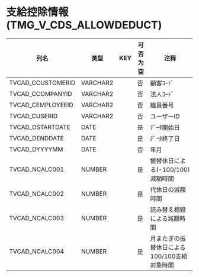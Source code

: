 # 支給控除情報(TMG_V_CDS_ALLOWDEDUCT)
| 列名   | 类型   | KEY  | 可否为空 | 注释   |
| ---- | ---- | ---- | ---- | ---- |
|TVCAD_CCUSTOMERID|VARCHAR2||否|顧客ｺｰﾄﾞ|
|TVCAD_CCOMPANYID|VARCHAR2||否|法人ｺｰﾄﾞ|
|TVCAD_CEMPLOYEEID|VARCHAR2||否|職員番号|
|TVCAD_CUSERID|VARCHAR2||否|ユーザーID|
|TVCAD_DSTARTDATE|DATE||是|ﾃﾞｰﾀ開始日|
|TVCAD_DENDDATE|DATE||是|ﾃﾞｰﾀ終了日|
|TVCAD_DYYYYMM|DATE||否|年月|
|TVCAD_NCALC001|NUMBER||是|振替休日による(-100/100)減額時間|
|TVCAD_NCALC002|NUMBER||是|代休日の減額時間|
|TVCAD_NCALC003|NUMBER||是|読み替え相殺による減額時間|
|TVCAD_NCALC004|NUMBER||是|月またぎの振替休日による100/100支給対象時間|
